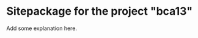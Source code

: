 Sitepackage for the project "bca13"
==============================================================

Add some explanation here.
